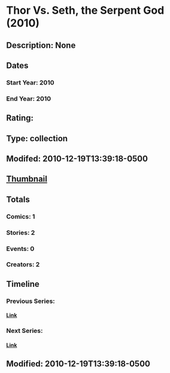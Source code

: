 # Thor Vs. Seth, the Serpent God (2010)
## Description: None
## Dates
### Start Year: 2010
### End Year: 2010
## Rating: 
## Type: collection
## Modifed: 2010-12-19T13:39:18-0500
## [Thumbnail](http://i.annihil.us/u/prod/marvel/i/mg/d/03/4c90f42387437.jpg)
## Totals
### Comics: 1
### Stories: 2
### Events: 0
### Creators: 2
## Timeline
### Previous Series: 
#### [Link]()
### Next Series: 
#### [Link]()
## Modified: 2010-12-19T13:39:18-0500